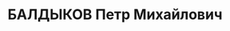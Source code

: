 ---
title: БАЛДЫКОВ Петр Михайлович
description: 'Род. в 1905, Польша, Б. Кременецкий уезд, с. Колодное, украинец. Проживал:
  Челябинская обл., г. Карабаш. Рудоуправление, начальник ОКС

  Арестован 26.07.1937. Приговор: 31.12.1937 – ВМН. Расстрелян 31.12.1937'
---
